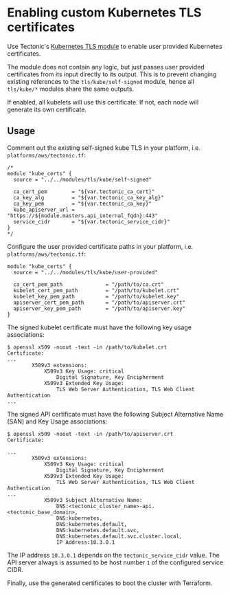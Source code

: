 # Enabling custom Kubernetes TLS certificates

Use Tectonic's [Kubernetes TLS module][kube-module] to enable user provided Kubernetes certificates.

The module does not contain any logic, but just passes user provided certificates from its input directly to its output. This is to prevent changing existing references to the `tls/kube/self-signed` module, hence all `tls/kube/*` modules share the same outputs.

If enabled, all kubelets will use this certificate. If not, each node will generate its own certificate.

## Usage

Comment out the existing self-signed kube TLS in your platform, i.e. `platforms/aws/tectonic.tf`:

```
/*
module "kube_certs" {
  source = "../../modules/tls/kube/self-signed"

  ca_cert_pem        = "${var.tectonic_ca_cert}"
  ca_key_alg         = "${var.tectonic_ca_key_alg}"
  ca_key_pem         = "${var.tectonic_ca_key}"
  kube_apiserver_url = "https://${module.masters.api_internal_fqdn}:443"
  service_cidr       = "${var.tectonic_service_cidr}"
}
*/
```

Configure the user provided certificate paths in your platform, i.e. `platforms/aws/tectonic.tf`:

```
module "kube_certs" {
  source = "../../modules/tls/kube/user-provided"

  ca_cert_pem_path              = "/path/to/ca.crt"
  kubelet_cert_pem_path         = "/path/to/kubelet.crt"
  kubelet_key_pem_path          = "/path/to/kubelet.key"
  apiserver_cert_pem_path       = "/path/to/apiserver.crt"
  apiserver_key_pem_path        = "/path/to/apiserver.key"
}
```

The signed kubelet certificate must have the following key usage associations:

```
$ openssl x509 -noout -text -in /path/to/kubelet.crt
Certificate:
...
        X509v3 extensions:
            X509v3 Key Usage: critical
                Digital Signature, Key Encipherment
            X509v3 Extended Key Usage:
                TLS Web Server Authentication, TLS Web Client Authentication
...
```

The signed API certificate must have the following Subject Alternative Name (SAN) and Key Usage associations:

```
$ openssl x509 -noout -text -in /path/to/apiserver.crt
Certificate:

...
        X509v3 extensions:
            X509v3 Key Usage: critical
                Digital Signature, Key Encipherment
            X509v3 Extended Key Usage:
                TLS Web Server Authentication, TLS Web Client Authentication
...
            X509v3 Subject Alternative Name:
                DNS:<tectonic_cluster_name>-api.<tectonic_base_domain>,
                DNS:kubernetes,
                DNS:kubernetes.default,
                DNS:kubernetes.default.svc,
                DNS:kubernetes.default.svc.cluster.local,
                IP Address:10.3.0.1
```

The IP address `10.3.0.1` depends on the `tectonic_service_cidr` value. The API server always is assumed to be host number `1` of the configured service CIDR.

Finally, use the generated certificates to boot the cluster with Terraform.


[kube-module]: https://github.com/coreos/tectonic-installer/tree/master/modules/tls/kube/
